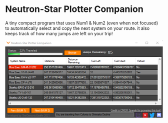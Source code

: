 # Neutron-Star Plotter Companion
A tiny compact program that uses Num1 &amp; Num2 (even when not focused) to automatically select and copy the next system on your route. it also keeps track of how many jumps are left on your trip!

![](Resources/example.PNG)
